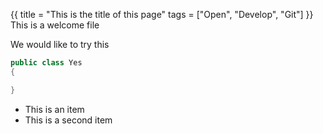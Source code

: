 {{
title = "This is the title of this page"
tags = ["Open", "Develop", "Git"]
}}
This is a welcome file

We would like to try this

```c#
public class Yes
{

}
``` 

- This is an item
- This is a second item